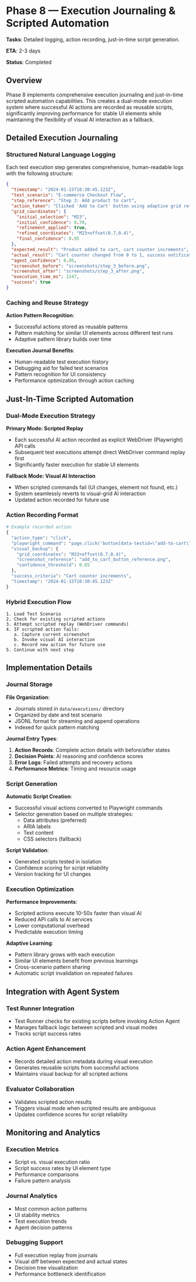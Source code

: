 # Phase 8 — Execution Journaling & Scripted Automation

**Tasks**: Detailed logging, action recording, just-in-time script generation.

**ETA**: 2-3 days

**Status**: Completed

## Overview

Phase 8 implements comprehensive execution journaling and just-in-time scripted automation capabilities. This creates a dual-mode execution system where successful AI actions are recorded as reusable scripts, significantly improving performance for stable UI elements while maintaining the flexibility of visual AI interaction as a fallback.

## Detailed Execution Journaling

### Structured Natural Language Logging

Each test execution step generates comprehensive, human-readable logs with the following structure:

```json
{
  "timestamp": "2024-01-15T10:30:45.123Z",
  "test_scenario": "E-commerce Checkout Flow",
  "step_reference": "Step 3: Add product to cart",
  "action_taken": "Clicked 'Add to Cart' button using adaptive grid refinement",
  "grid_coordinates": {
    "initial_selection": "M23",
    "initial_confidence": 0.70,
    "refinement_applied": true,
    "refined_coordinates": "M23+offset(0.7,0.4)",
    "final_confidence": 0.95
  },
  "expected_result": "Product added to cart, cart counter increments",
  "actual_result": "Cart counter changed from 0 to 1, success notification appeared",
  "agent_confidence": 0.95,
  "screenshot_before": "screenshots/step_3_before.png",
  "screenshot_after": "screenshots/step_3_after.png",
  "execution_time_ms": 1247,
  "success": true
}
```

### Caching and Reuse Strategy

**Action Pattern Recognition**:
- Successful actions stored as reusable patterns
- Pattern matching for similar UI elements across different test runs
- Adaptive pattern library builds over time

**Execution Journal Benefits**:
- Human-readable test execution history
- Debugging aid for failed test scenarios
- Pattern recognition for UI consistency
- Performance optimization through action caching

## Just-In-Time Scripted Automation

### Dual-Mode Execution Strategy

**Primary Mode: Scripted Replay**
- Each successful AI action recorded as explicit WebDriver (Playwright) API calls
- Subsequent test executions attempt direct WebDriver command replay first
- Significantly faster execution for stable UI elements

**Fallback Mode: Visual AI Interaction**
- When scripted commands fail (UI changes, element not found, etc.)
- System seamlessly reverts to visual-grid AI interaction
- Updated action recorded for future use

### Action Recording Format

```python
# Example recorded action
{
  "action_type": "click",
  "playwright_command": "page.click('button[data-testid=\"add-to-cart\"]')",
  "visual_backup": {
    "grid_coordinates": "M23+offset(0.7,0.4)",
    "screenshot_reference": "add_to_cart_button_reference.png",
    "confidence_threshold": 0.85
  },
  "success_criteria": "Cart counter increments",
  "timestamp": "2024-01-15T10:30:45.123Z"
}
```

### Hybrid Execution Flow

```
1. Load Test Scenario
2. Check for existing scripted actions
3. Attempt scripted replay (WebDriver commands)
4. IF scripted action fails:
   a. Capture current screenshot
   b. Invoke visual AI interaction
   c. Record new action for future use
5. Continue with next step
```

## Implementation Details

### Journal Storage

**File Organization**:
- Journals stored in `data/executions/` directory
- Organized by date and test scenario
- JSONL format for streaming and append operations
- Indexed for quick pattern matching

**Journal Entry Types**:
1. **Action Records**: Complete action details with before/after states
2. **Decision Points**: AI reasoning and confidence scores
3. **Error Logs**: Failed attempts and recovery actions
4. **Performance Metrics**: Timing and resource usage

### Script Generation

**Automatic Script Creation**:
- Successful visual actions converted to Playwright commands
- Selector generation based on multiple strategies:
  - Data attributes (preferred)
  - ARIA labels
  - Text content
  - CSS selectors (fallback)

**Script Validation**:
- Generated scripts tested in isolation
- Confidence scoring for script reliability
- Version tracking for UI changes

### Execution Optimization

**Performance Improvements**:
- Scripted actions execute 10-50x faster than visual AI
- Reduced API calls to AI services
- Lower computational overhead
- Predictable execution timing

**Adaptive Learning**:
- Pattern library grows with each execution
- Similar UI elements benefit from previous learnings
- Cross-scenario pattern sharing
- Automatic script invalidation on repeated failures

## Integration with Agent System

### Test Runner Integration
- Test Runner checks for existing scripts before invoking Action Agent
- Manages fallback logic between scripted and visual modes
- Tracks script success rates

### Action Agent Enhancement
- Records detailed action metadata during visual execution
- Generates reusable scripts from successful actions
- Maintains visual backup for all scripted actions

### Evaluator Collaboration
- Validates scripted action results
- Triggers visual mode when scripted results are ambiguous
- Updates confidence scores for script reliability

## Monitoring and Analytics

### Execution Metrics
- Script vs. visual execution ratio
- Script success rates by UI element type
- Performance comparisons
- Failure pattern analysis

### Journal Analytics
- Most common action patterns
- UI stability metrics
- Test execution trends
- Agent decision patterns

### Debugging Support
- Full execution replay from journals
- Visual diff between expected and actual states
- Decision tree visualization
- Performance bottleneck identification